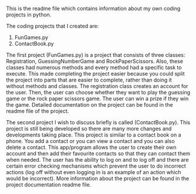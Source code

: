 This is the readme file which contains information about my own coding projects in python.

The coding projects that I created are:
1. FunGames.py
2. ContactBook.py

The first project (FunGames.py) is a project that consists of three classes: Registration, GuessingNumberGame and RockPaperScissors. Also, these classes had numerous methods and every method had a specific task to execute. This made completing the project easier because you could split the project into parts that are easier to complete, rather than doing it without methods and classes. The registration class creates an account for the user. Then, the user can choose whether they want to play the guessing game or the rock paper scissors game. The user can win a prize if they win the game. Detailed documentation on the project can be found in the readme file of the project.


The second project I wish to discuss briefly is called (ContactBook.py). This project is still being developed so there are many more changes and developments taking place. This project is similar to a contact book on a phone. You add a contact or you can view a contact and you can also delete a contact. This app/program allows the user to create their own account and then add their favourite contacts so that they can contact them when needed. The user has the ability to log on and to log off and there are certain error checking mechanisms which prevent the user to do incorrect actions (log off without even logging in is an example of an action which would be incorrect). More information about the project can be found in the project documentation readme file.
